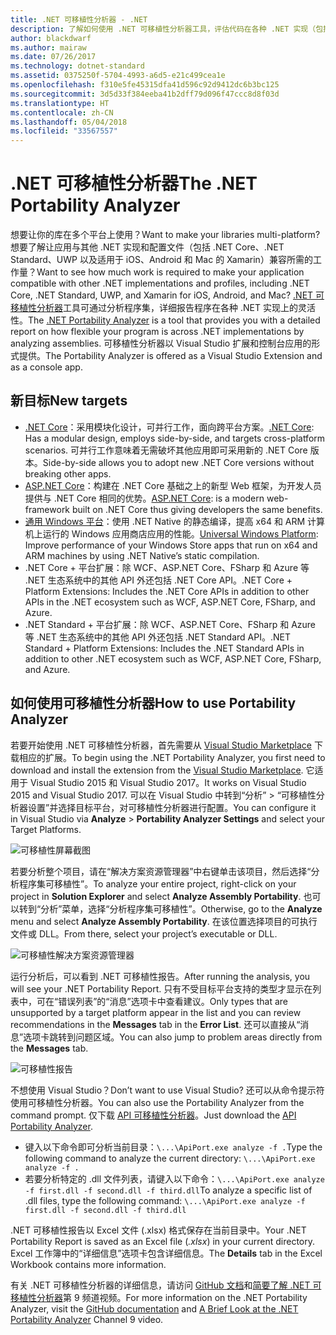 ```yaml
---
title: .NET 可移植性分析器 - .NET
description: 了解如何使用 .NET 可移植性分析器工具，评估代码在各种 .NET 实现（包括 .NET Core、.NET Standard、UWP 和 Xamarin）间的可移植性。
author: blackdwarf
ms.author: mairaw
ms.date: 07/26/2017
ms.technology: dotnet-standard
ms.assetid: 0375250f-5704-4993-a6d5-e21c499cea1e
ms.openlocfilehash: f310e5fe45315dfa41d596c92d9412dc6b3bc125
ms.sourcegitcommit: 3d5d33f384eeba41b2dff79d096f47ccc8d8f03d
ms.translationtype: HT
ms.contentlocale: zh-CN
ms.lasthandoff: 05/04/2018
ms.locfileid: "33567557"
---
```

# <a name="the-net-portability-analyzer"></a><span data-ttu-id="ca0d8-103">.NET 可移植性分析器</span><span class="sxs-lookup"><span data-stu-id="ca0d8-103">The .NET Portability Analyzer</span></span>

<span data-ttu-id="ca0d8-104">想要让你的库在多个平台上使用？</span><span class="sxs-lookup"><span data-stu-id="ca0d8-104">Want to make your libraries multi-platform?</span></span> <span data-ttu-id="ca0d8-105">想要了解让应用与其他 .NET 实现和配置文件（包括 .NET Core、.NET Standard、UWP 以及适用于 iOS、Android 和 Mac 的 Xamarin）兼容所需的工作量？</span><span class="sxs-lookup"><span data-stu-id="ca0d8-105">Want to see how much work is required to make your application compatible with other .NET implementations and profiles, including .NET Core, .NET Standard, UWP, and Xamarin for iOS, Android, and Mac?</span></span> <span data-ttu-id="ca0d8-106">[.NET 可移植性分析器](https://marketplace.visualstudio.com/items?itemName=ConnieYau.NETPortabilityAnalyzer)工具可通过分析程序集，详细报告程序在各种 .NET 实现上的灵活性。</span><span class="sxs-lookup"><span data-stu-id="ca0d8-106">The [.NET Portability Analyzer](https://marketplace.visualstudio.com/items?itemName=ConnieYau.NETPortabilityAnalyzer) is a tool that provides you with a detailed report on how flexible your program is across .NET implementations by analyzing assemblies.</span></span> <span data-ttu-id="ca0d8-107">可移植性分析器以 Visual Studio 扩展和控制台应用的形式提供。</span><span class="sxs-lookup"><span data-stu-id="ca0d8-107">The Portability Analyzer is offered as a Visual Studio Extension and as a console app.</span></span>

## <a name="new-targets"></a><span data-ttu-id="ca0d8-108">新目标</span><span class="sxs-lookup"><span data-stu-id="ca0d8-108">New targets</span></span>

* <span data-ttu-id="ca0d8-109">[.NET Core](../../core/index.md)：采用模块化设计，可并行工作，面向跨平台方案。</span><span class="sxs-lookup"><span data-stu-id="ca0d8-109">[.NET Core](../../core/index.md): Has a modular design, employs side-by-side, and targets cross-platform scenarios.</span></span> <span data-ttu-id="ca0d8-110">可并行工作意味着无需破坏其他应用即可采用新的 .NET Core 版本。</span><span class="sxs-lookup"><span data-stu-id="ca0d8-110">Side-by-side allows you to adopt new .NET Core versions without breaking other apps.</span></span>
* <span data-ttu-id="ca0d8-111">[ASP.NET Core](/aspnet/core)：构建在 .NET Core 基础之上的新型 Web 框架，为开发人员提供与 .NET Core 相同的优势。</span><span class="sxs-lookup"><span data-stu-id="ca0d8-111">[ASP.NET Core](/aspnet/core): is a modern web-framework built on .NET Core thus giving developers the same benefits.</span></span>
* <span data-ttu-id="ca0d8-112">[通用 Windows 平台](https://blogs.msdn.microsoft.com/dotnet/2014/04/24/net-native-performance)：使用 .NET Native 的静态编译，提高 x64 和 ARM 计算机上运行的 Windows 应用商店应用的性能。</span><span class="sxs-lookup"><span data-stu-id="ca0d8-112">[Universal Windows Platform](https://blogs.msdn.microsoft.com/dotnet/2014/04/24/net-native-performance): Improve performance of your Windows Store apps that run on x64 and ARM machines by using .NET Native’s static compilation.</span></span> 
* <span data-ttu-id="ca0d8-113">.NET Core + 平台扩展：除 WCF、ASP.NET Core、FSharp 和 Azure 等 .NET 生态系统中的其他 API 外还包括 .NET Core API。</span><span class="sxs-lookup"><span data-stu-id="ca0d8-113">.NET Core + Platform Extensions: Includes the .NET Core APIs in addition to other APIs in the .NET ecosystem such as WCF, ASP.NET Core, FSharp, and Azure.</span></span>
* <span data-ttu-id="ca0d8-114">.NET Standard + 平台扩展：除 WCF、ASP.NET Core、FSharp 和 Azure 等 .NET 生态系统中的其他 API 外还包括 .NET Standard API。</span><span class="sxs-lookup"><span data-stu-id="ca0d8-114">.NET Standard + Platform Extensions: Includes the .NET Standard APIs in addition to other .NET ecosystem such as WCF, ASP.NET Core, FSharp, and Azure.</span></span>

## <a name="how-to-use-portability-analyzer"></a><span data-ttu-id="ca0d8-115">如何使用可移植性分析器</span><span class="sxs-lookup"><span data-stu-id="ca0d8-115">How to use Portability Analyzer</span></span>

<span data-ttu-id="ca0d8-116">若要开始使用 .NET 可移植性分析器，首先需要从 [Visual Studio Marketplace](https://marketplace.visualstudio.com/items?itemName=ConnieYau.NETPortabilityAnalyzer) 下载相应的扩展。</span><span class="sxs-lookup"><span data-stu-id="ca0d8-116">To begin using the .NET Portability Analyzer, you first need to download and install the extension from the [Visual Studio Marketplace](https://marketplace.visualstudio.com/items?itemName=ConnieYau.NETPortabilityAnalyzer).</span></span> <span data-ttu-id="ca0d8-117">它适用于 Visual Studio 2015 和 Visual Studio 2017。</span><span class="sxs-lookup"><span data-stu-id="ca0d8-117">It works on Visual Studio 2015 and Visual Studio 2017.</span></span> <span data-ttu-id="ca0d8-118">可以在 Visual Studio 中转到“分析” > “可移植性分析器设置”并选择目标平台，对可移植性分析器进行配置。</span><span class="sxs-lookup"><span data-stu-id="ca0d8-118">You can configure it in Visual Studio via **Analyze** > **Portability Analyzer Settings** and select your Target Platforms.</span></span>

![可移植性屏幕截图](./media/portability-analyzer/portability-screenshot.png)

<span data-ttu-id="ca0d8-120">若要分析整个项目，请在“解决方案资源管理器”中右键单击该项目，然后选择“分析程序集可移植性”。</span><span class="sxs-lookup"><span data-stu-id="ca0d8-120">To analyze your entire project, right-click on your project in **Solution Explorer** and select **Analyze Assembly Portability**.</span></span> <span data-ttu-id="ca0d8-121">也可以转到“分析”菜单，选择“分析程序集可移植性”。</span><span class="sxs-lookup"><span data-stu-id="ca0d8-121">Otherwise, go to the **Analyze** menu and select **Analyze Assembly Portability**.</span></span> <span data-ttu-id="ca0d8-122">在该位置选择项目的可执行文件或 DLL。</span><span class="sxs-lookup"><span data-stu-id="ca0d8-122">From there, select your project’s executable or DLL.</span></span>

![可移植性解决方案资源管理器](./media/portability-analyzer/portability-solution-explorer.png)

<span data-ttu-id="ca0d8-124">运行分析后，可以看到 .NET 可移植性报告。</span><span class="sxs-lookup"><span data-stu-id="ca0d8-124">After running the analysis, you will see your .NET Portability Report.</span></span> <span data-ttu-id="ca0d8-125">只有不受目标平台支持的类型才显示在列表中，可在“错误列表”的“消息”选项卡中查看建议。</span><span class="sxs-lookup"><span data-stu-id="ca0d8-125">Only types that are unsupported by a target platform appear in the list and you can review recommendations in the **Messages** tab in the **Error List**.</span></span> <span data-ttu-id="ca0d8-126">还可以直接从“消息”选项卡跳转到问题区域。</span><span class="sxs-lookup"><span data-stu-id="ca0d8-126">You can also jump to problem areas directly from the **Messages** tab.</span></span>

![可移植性报告](./media/portability-analyzer/portability-report.png)

<span data-ttu-id="ca0d8-128">不想使用 Visual Studio？</span><span class="sxs-lookup"><span data-stu-id="ca0d8-128">Don’t want to use Visual Studio?</span></span> <span data-ttu-id="ca0d8-129">还可以从命令提示符使用可移植性分析器。</span><span class="sxs-lookup"><span data-stu-id="ca0d8-129">You can also use the Portability Analyzer from the command prompt.</span></span> <span data-ttu-id="ca0d8-130">仅下载 [API 可移植性分析器](http://www.microsoft.com/download/details.aspx?id=42678)。</span><span class="sxs-lookup"><span data-stu-id="ca0d8-130">Just download the [API Portability Analyzer](http://www.microsoft.com/download/details.aspx?id=42678).</span></span>

*   <span data-ttu-id="ca0d8-131">键入以下命令即可分析当前目录：`\...\ApiPort.exe analyze -f .`</span><span class="sxs-lookup"><span data-stu-id="ca0d8-131">Type the following command to analyze the current directory: `\...\ApiPort.exe analyze -f .`</span></span>
*   <span data-ttu-id="ca0d8-132">若要分析特定的 .dll 文件列表，请键入以下命令：`\...\ApiPort.exe analyze -f first.dll -f second.dll -f third.dll`</span><span class="sxs-lookup"><span data-stu-id="ca0d8-132">To analyze a specific list of .dll files, type the following command: `\...\ApiPort.exe analyze -f first.dll -f second.dll -f third.dll`</span></span>

<span data-ttu-id="ca0d8-133">.NET 可移植性报告以 Excel 文件 (.xlsx) 格式保存在当前目录中。</span><span class="sxs-lookup"><span data-stu-id="ca0d8-133">Your .NET Portability Report is saved as an Excel file (*.xlsx*) in your current directory.</span></span> <span data-ttu-id="ca0d8-134">Excel 工作簿中的“详细信息”选项卡包含详细信息。</span><span class="sxs-lookup"><span data-stu-id="ca0d8-134">The **Details** tab in the Excel Workbook contains more information.</span></span>

<span data-ttu-id="ca0d8-135">有关 .NET 可移植性分析器的详细信息，请访问 [GitHub 文档](https://github.com/Microsoft/dotnet-apiport#documentation)和[简要了解 .NET 可移植性分析器](https://channel9.msdn.com/Blogs/Seth-Juarez/A-Brief-Look-at-the-NET-Portability-Analyzer)第 9 频道视频。</span><span class="sxs-lookup"><span data-stu-id="ca0d8-135">For more information on the .NET Portability Analyzer, visit the [GitHub documentation](https://github.com/Microsoft/dotnet-apiport#documentation) and [A Brief Look at the .NET Portability Analyzer](https://channel9.msdn.com/Blogs/Seth-Juarez/A-Brief-Look-at-the-NET-Portability-Analyzer) Channel 9 video.</span></span>
